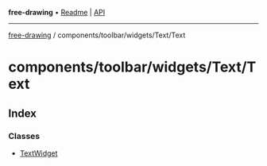 **free-drawing** • [Readme](../../../../../README.md) \| [API](../../../../../modules.md)

***

[free-drawing](../../../../../README.md) / components/toolbar/widgets/Text/Text

# components/toolbar/widgets/Text/Text

## Index

### Classes

- [TextWidget](classes/TextWidget.md)
